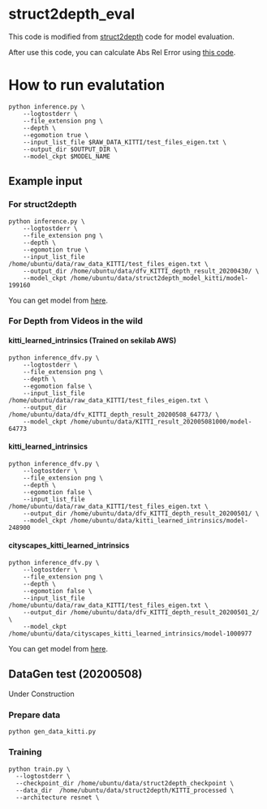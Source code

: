 
# struct2depth_eval

This code is modified from [struct2depth](https://github.com/tensorflow/models/tree/master/research/struct2depth) code for model evaluation.

After use this code, you can calculate Abs Rel Error using [this code](https://github.com/go125/SfmLearner_eval).

# How to run evalutation

```shell
python inference.py \
    --logtostderr \
    --file_extension png \
    --depth \
    --egomotion true \
    --input_list_file $RAW_DATA_KITTI/test_files_eigen.txt \
    --output_dir $OUTPUT_DIR \
    --model_ckpt $MODEL_NAME
```

## Example input

### For struct2depth

```shell
python inference.py \
    --logtostderr \
    --file_extension png \
    --depth \
    --egomotion true \
    --input_list_file /home/ubuntu/data/raw_data_KITTI/test_files_eigen.txt \
    --output_dir /home/ubuntu/data/dfv_KITTI_depth_result_20200430/ \
    --model_ckpt /home/ubuntu/data/struct2depth_model_kitti/model-199160
```

You can get model from [here](https://drive.google.com/file/d/1mjb4ioDRH8ViGbui52stSUDwhkGrDXy8/view).

### For Depth from Videos in the wild

#### kitti_learned_intrinsics (Trained on sekilab AWS)

```shell
python inference_dfv.py \
    --logtostderr \
    --file_extension png \
    --depth \
    --egomotion false \
    --input_list_file /home/ubuntu/data/raw_data_KITTI/test_files_eigen.txt \
    --output_dir /home/ubuntu/data/dfv_KITTI_depth_result_20200508_64773/ \
    --model_ckpt /home/ubuntu/data/KITTI_result_202005081000/model-64773
```

#### kitti_learned_intrinsics

```shell
python inference_dfv.py \
    --logtostderr \
    --file_extension png \
    --depth \
    --egomotion false \
    --input_list_file /home/ubuntu/data/raw_data_KITTI/test_files_eigen.txt \
    --output_dir /home/ubuntu/data/dfv_KITTI_depth_result_20200501/ \
    --model_ckpt /home/ubuntu/data/kitti_learned_intrinsics/model-248900
```

#### cityscapes_kitti_learned_intrinsics

```shell
python inference_dfv.py \
    --logtostderr \
    --file_extension png \
    --depth \
    --egomotion false \
    --input_list_file /home/ubuntu/data/raw_data_KITTI/test_files_eigen.txt \
    --output_dir /home/ubuntu/data/dfv_KITTI_depth_result_20200501_2/ \
    --model_ckpt /home/ubuntu/data/cityscapes_kitti_learned_intrinsics/model-1000977
```

You can get model from [here](https://github.com/google-research/google-research/tree/master/depth_from_video_in_the_wild).


## DataGen test (20200508)

Under Construction

### Prepare data

```
python gen_data_kitti.py
```

### Training

```
python train.py \
  --logtostderr \
  --checkpoint_dir /home/ubuntu/data/struct2depth_checkpoint \
  --data_dir  /home/ubuntu/data/struct2depth/KITTI_processed \
  --architecture resnet \
  
```
